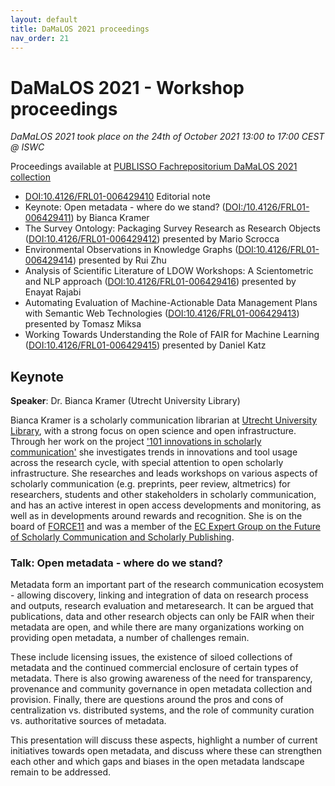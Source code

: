 ```yaml
---
layout: default
title: DaMaLOS 2021 proceedings
nav_order: 21
---
```


# DaMaLOS 2021 - Workshop proceedings

_DaMaLOS 2021 took place on the 24th of October 2021 13:00 to 17:00 CEST @ ISWC_

Proceedings available at [PUBLISSO Fachrepositorium DaMaLOS 2021 collection](https://repository.publisso.de/resource?query[0][term]=%22https%3A%2F%2Fd-nb.info%2Fgnd%2F1241477477%22&sort=asc&order=@id)

* <a href="https://doi.org/10.4126/FRL01-006429410" target="_blank">DOI:10.4126/FRL01-006429410</a> Editorial note
* Keynote: Open metadata - where do we stand? (<a href="https://dx.doi.org/10.4126/FRL01-006429411" target="blank">DOI:/10.4126/FRL01-006429411</a>) by Bianca Kramer
* The Survey Ontology: Packaging Survey Research as Research Objects (<a href="https://dx.doi.org/10.4126/FRL01-006429412" target="blank">DOI:10.4126/FRL01-006429412</a>) presented by Mario Scrocca
* Environmental Observations in Knowledge Graphs (<a href="https://dx.doi.org/10.4126/FRL01-006429414" target="blank">DOI:10.4126/FRL01-006429414</a>) presented by Rui Zhu
* Analysis of Scientific Literature of LDOW Workshops: A Scientometric and NLP approach (<a href="https://dx.doi.org/10.4126/FRL01-006429416" target="blank">DOI:10.4126/FRL01-006429416</a>) presented by Enayat Rajabi
* Automating Evaluation of Machine-Actionable Data Management Plans with Semantic Web Technologies (<a href="https://dx.doi.org/10.4126/FRL01-006429413" target="blank">DOI:10.4126/FRL01-006429413</a>) presented by Tomasz Miksa
* Working Towards Understanding the Role of FAIR for Machine Learning (<a href="https://dx.doi.org/10.4126/FRL01-006429415" target="blank">DOI:10.4126/FRL01-006429415</a>) presented by Daniel Katz


## Keynote

**Speaker**: Dr. Bianca Kramer (Utrecht University Library)

Bianca Kramer is a scholarly communication librarian at [Utrecht University Library](https://www.uu.nl/en/university-library), with a strong focus on open science and open infrastructure. Through her work on the project ['101 innovations in scholarly communication'](https://101innovations.wordpress.com/) she investigates trends in innovations and tool usage across the research cycle, with special attention to open scholarly infrastructure. She researches and leads workshops on various aspects of scholarly communication (e.g. preprints, peer review, altmetrics) for researchers, students and other stakeholders in scholarly communication, and has an active interest in open access developments and monitoring, as well as in developments around rewards and recognition. She is on the board of [FORCE11](https://www.force11.org/) and was a member of the [EC Expert Group on the Future of Scholarly Communication and Scholarly Publishing](https://op.europa.eu/en/publication-detail/-/publication/464477b3-2559-11e9-8d04-01aa75ed71a1).

### Talk: Open metadata - where do we stand? 

Metadata form an important part of the research communication ecosystem - allowing  discovery, linking and integration of data on research process and outputs, research evaluation and metaresearch. It can be argued that publications, data and other research objects can only be FAIR when their metadata are open, and while there are many organizations working on providing open metadata, a number of challenges remain. 
 
These include licensing issues, the existence of siloed collections of metadata and the continued commercial enclosure of certain types of metadata. There is also growing awareness of the need for transparency, provenance and community governance in open metadata collection and provision. Finally, there are questions around the pros and cons of centralization vs. distributed systems, and the role of community curation vs. authoritative sources of metadata. 
 
This presentation will discuss these aspects, highlight a number of current initiatives towards open metadata, and discuss where these can strengthen each other and which gaps and biases in the open metadata landscape remain to be addressed.

<script type="application/ld+json">
[
  {
    "@context": "https://schema.org",
    "@id": "https://zbmed.github.io/damalos/docs/2021",
    "@type": "Event",
    "name": "DaMaLOS 2021",
    "description": "Second workshop on Data and research objects management for Linked Open Science, co-located with the International Semantic Web Conference ISWC",
    "image": "https://zbmed.github.io/damalos/img/damalos.jpg",
    "startDate": "2021-10-24",
    "endDate": "2021-10-25",
    "eventStatus": "https://schema.org/EventMovedOnline",
    "eventAttendanceMode": "https://schema.org/OnlineEventAttendanceMode",
    "url": "https://zbmed.github.io/damalos/docs/2021",
    "organizer": [
      {
          "@type": "Organization",
          "@id": "https://www.zbmed.de", 
          "url": "https://www.zbmed.de/en/",
          "name": "ZB MED Information Centre for Life Sciences",
          "logo": "https://www.zbmed.de/typo3conf/ext/dreipc_zbmed/Resources/Public/Image/ZBMED_2017_DE.svg"
      }, 
      {
          "@type": "Organization",
          "@id": "https://www.tib.eu/", 
          "url": "https://www.tib.eu/en/",
          "name": "Leibniz Information Centre for Science and Technology - University Library",
          "logo": "https://www.tib.eu/typo3conf/ext/tib_tmpl_bootstrap/Resources/Public/images/TIB_Logo_en.png"
      }
    ],
    "location": {
      "@type": "VirtualLocation",
      "url": "https://zbmed.github.io/damalos"
    },
    "about": "Research data is the mirror of experimental work. It complements scientific publications and is core input to data driven research. Most research activities follow the research data cycle, where data is continuously used, modified and produced, transitioning from one research group to another. For this cycle to prosper, we require Research Data Management plans supporting the findable, accessible, interoperable and reusable (FAIR) principles. Despite playing an important role, data on its own is not sufficient to establish Open Science nor Linked Open Science, i.e., Open Science plus Linked Open Data (LOD) principles. LOD principles, a.k.a. LOD 5 stars, follow objectives that overlap with FAIR principles such as 'openness' and the use of 'non-proprietary open formats'. In this workshop we will explore what is required for RDM to effectively instantiate Linked Open Science, including effective support for LOD, automation by, e.g., machine/deep learning approaches, and innovations to include supporting data elements such as the software used to produce/consume it or the tutorials showcasing usage and fostering further developments. Furthermore, data management should be complemented by other research objects management plans, e.g., software and workflows, in order to get an integrated layer supporting all the edges of Linked Open Science. In this workshop, we will focus on data management for Linked Open Science but we will also have opportunities to discuss how other research objects, i.e., other than data objects, play an important role.", 
    "superEvent": {
        "@type": "Event",
        "@id": "https://iswc2021.semanticweb.org/",
        "name": "International Semantic Web Conference ISWC 2021",
        "description": "The International Semantic Web Conference (ISWC) is the premier venue for presenting fundamental research, innovative technology, and applications concerning semantics, data, and the Web. It is the most important international venue to discuss and present latest advances and applications of the semantic Web, knowledge graphs, linked data, ontologies and artificial intelligence (AI) on the Web.",
        "startDate": "2021-10-24",
        "endDate": "2021-10-28",
        "eventStatus": "https://schema.org/EventMovedOnline",
        "eventAttendanceMode": "https://schema.org/OnlineEventAttendanceMode",
        "location": {
          "@type": "VirtualLocation",
          "url": "https://iswc2021.semanticweb.org"
        },
        "url": "https://iswc2021.semanticweb.org",
        "image": "https://lh3.googleusercontent.com/qGymfVL8qkdQPWGJ2BYlYZRmAx9xhDWPqbIh_7pxlToccyY5TUZX91pGG9QVfuTcGJb_DzL_rDiddFVqvC9e3-Qpsrlqig=s1000"
    }
  },
  {
    "@context": "https://schema.org",
    "http://purl.org/dc/terms/conformsTo": "https://bioschemas.org/profiles/Dataset/0.3-RELEASE-2019_06_14", 
    "@type": "Dataset",
    "@id": "https://d-nb.info/gnd/1241477477",
    "identifier": "https://d-nb.info/gnd/1241477477",
    "name": "DaMaLOS 2021",
    "description": "2nd Workshop on Data and Research Objects Management for Linked Open Science",
    "keywords": "Research objects, Open Science, Data Management, Linked Data, Scholarly outcomes, Linked Open Science, FAIR",
    "url": ["https://d-nb.info/gnd/1241477477", "https://repository.publisso.de/resource?query[0][term]=%22https://d-nb.info/gnd/1241477477%22" ],
		"subjectOf": {
			"@type": "Event",
			"@id": "https://zbmed.github.io/damalos/docs/2021",
      "location": {
        "@type": "VirtualLocation",
        "url": "https://zbmed.github.io/damalos/docs/2021"
      }
		}, 
    "creator": {
       "@type": "Organization",
          "@id": "https://www.dnb.de", 
          "url": "https://www.dnb.de",
          "name": "Deutsche National Bibliothek",
          "logo": "https://portal.dnb.de/static/bilder/logo.gif"
    },
    "license": "https://creativecommons.org/licenses/by/4.0/"
  }, 
  {
    "@context": "https://schema.org",
    "http://purl.org/dc/terms/conformsTo": "https://bioschemas.org/profiles/ScholarlyArticle/0.3-DRAFT/", 
    "@type": "ScholarlyArticle",
    "@id": "https://doi.org/10.4126/FRL01-006429410",
    "identifier": "DOI:10.4126/FRL01-006429410",
    "name": "DaMaLOS 2021 - Second Workshop on Data and Research Objects Management for Linked Open Science - Editorial Note : Co-located with the International Semantic Web Conference ISWC 2021",
    "headline": "DaMaLOS 2021 - Second Workshop on Data and Research Objects Management for Linked Open Science - Editorial Note : Co-located with the International Semantic Web Conference ISWC 2021",
    "publisher": "https://repository.publisso.de/",
		"isPartOf": { "@id": "https://d-nb.info/gnd/1241477477"},
    "license": "https://creativecommons.org/licenses/by/4.0/"
  },
  {
    "@context": "https://schema.org",
    "http://purl.org/dc/terms/conformsTo": "https://bioschemas.org/profiles/ScholarlyArticle/0.3-DRAFT/", 
    "@type": "ScholarlyArticle",
    "@id": "https://doi.org/10.4126/FRL01-006429411",
    "identifier": "DOI:10.4126/FRL01-006429411",
    "name": "Open metadata - where do we stand?",
    "headline": "Open metadata - where do we stand?",
    "publisher": "https://repository.publisso.de/",
		"isPartOf": { "@id": "https://d-nb.info/gnd/1241477477"},
    "license": "https://creativecommons.org/licenses/by/4.0/"
  },
  {
    "@context": "https://schema.org",
    "http://purl.org/dc/terms/conformsTo": "https://bioschemas.org/profiles/ScholarlyArticle/0.3-DRAFT/", 
    "@type": "ScholarlyArticle",
    "@id": "https://doi.org/10.4126/FRL01-006429412",
    "identifier": "DOI:10.4126/FRL01-006429412",
    "name": "The Survey Ontology: Packaging Survey Research as Research Objects",
    "headline": "The Survey Ontology: Packaging Survey Research as Research Objects",
    "publisher": "https://repository.publisso.de/",
		"isPartOf": { "@id": "https://d-nb.info/gnd/1241477477"},
    "license": "https://creativecommons.org/licenses/by/4.0/"
  },
  {
    "@context": "https://schema.org",
    "http://purl.org/dc/terms/conformsTo": "https://bioschemas.org/profiles/ScholarlyArticle/0.3-DRAFT/", 
    "@type": "ScholarlyArticle",
    "@id": "https://doi.org/10.4126/FRL01-006429413",
    "identifier": "DOI:10.4126/FRL01-006429413",
    "name": "Automating Evaluation of Machine-Actionable Data Management Plans with Semantic Web Technologies",
    "headline": "Automating Evaluation of Machine-Actionable Data Management Plans with Semantic Web Technologies",
    "publisher": "https://repository.publisso.de/",
		"isPartOf": { "@id": "https://d-nb.info/gnd/1241477477"},
    "license": "https://creativecommons.org/licenses/by/4.0/"
  },
  {
    "@context": "https://schema.org",
    "http://purl.org/dc/terms/conformsTo": "https://bioschemas.org/profiles/ScholarlyArticle/0.3-DRAFT/", 
    "@type": "ScholarlyArticle",
    "@id": "https://doi.org/10.4126/FRL01-006429414",
    "identifier": "DOI:10.4126/FRL01-006429414",
    "name": "Environmental Observations in Knowledge Graphs",
    "headline": "Environmental Observations in Knowledge Graphs",
    "publisher": "https://repository.publisso.de/",
		"isPartOf": { "@id": "https://d-nb.info/gnd/1241477477"},
    "license": "https://creativecommons.org/licenses/by/4.0/"
  },
  {
    "@context": "https://schema.org",
    "http://purl.org/dc/terms/conformsTo": "https://bioschemas.org/profiles/ScholarlyArticle/0.3-DRAFT/", 
    "@type": "ScholarlyArticle",
    "@id": "https://doi.org/10.4126/FRL01-006429415",
    "identifier": "DOI:10.4126/FRL01-006429415",
    "name": "Working Towards Understanding the Role of FAIR for Machine Learning",
    "headline": "Working Towards Understanding the Role of FAIR for Machine Learning",
    "publisher": "https://repository.publisso.de/",
		"isPartOf": { "@id": "https://d-nb.info/gnd/1241477477"},
    "license": "https://creativecommons.org/licenses/by/4.0/"
  },
  {
    "@context": "https://schema.org",
    "http://purl.org/dc/terms/conformsTo": "https://bioschemas.org/profiles/ScholarlyArticle/0.3-DRAFT/", 
    "@type": "ScholarlyArticle",
    "@id": "https://doi.org/10.4126/FRL01-006429416",
    "identifier": "DOI:10.4126/FRL01-006429416",
    "name": "Analysis of Scientific Literature of LDOW Workshops: A Scientometric and NLP approach",
    "headline": "Analysis of Scientific Literature of LDOW Workshops: A Scientometric and NLP approach",
    "publisher": "https://repository.publisso.de/",
		"isPartOf": { "@id": "https://d-nb.info/gnd/1241477477"},
    "license": "https://creativecommons.org/licenses/by/4.0/"
  }
]
</script>